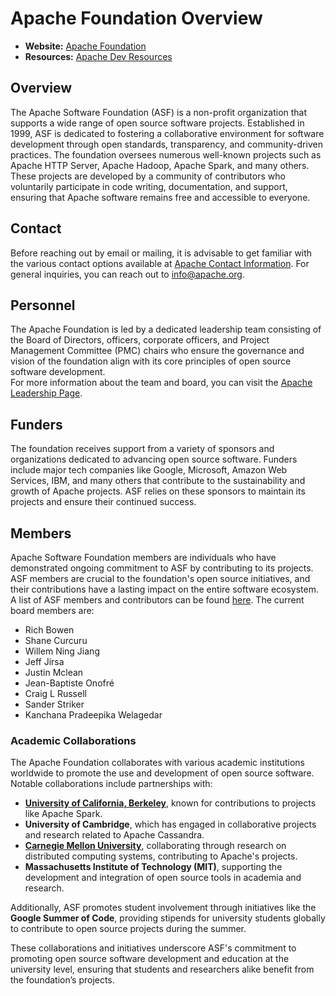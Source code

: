 # Apache Foundation Overview

- **Website:** [Apache Foundation](https://www.apache.org/foundation/)
- **Resources:** [Apache Dev Resources](https://www.apache.org/dev/)

## Overview

The Apache Software Foundation (ASF) is a non-profit organization that supports a wide range of open source software projects. Established in 1999, ASF is dedicated to fostering a collaborative environment for software development through open standards, transparency, and community-driven practices. The foundation oversees numerous well-known projects such as Apache HTTP Server, Apache Hadoop, Apache Spark, and many others. These projects are developed by a community of contributors who voluntarily participate in code writing, documentation, and support, ensuring that Apache software remains free and accessible to everyone.

## Contact

Before reaching out by email or mailing, it is advisable to get familiar with the various contact options available at [Apache Contact Information](https://www.apache.org/foundation/contact). For general inquiries, you can reach out to [info@apache.org](mailto:apache@apache.org).

## Personnel

The Apache Foundation is led by a dedicated leadership team consisting of the Board of Directors, officers, corporate officers, and Project Management Committee (PMC) chairs who ensure the governance and vision of the foundation align with its core principles of open source software development.  
For more information about the team and board, you can visit the [Apache Leadership Page](https://www.apache.org/foundation/leadership).

## Funders

The foundation receives support from a variety of sponsors and organizations dedicated to advancing open source software. Funders include major tech companies like Google, Microsoft, Amazon Web Services, IBM, and many others that contribute to the sustainability and growth of Apache projects. ASF relies on these sponsors to maintain its projects and ensure their continued success.

## Members

Apache Software Foundation members are individuals who have demonstrated ongoing commitment to ASF by contributing to its projects. ASF members are crucial to the foundation's open source initiatives, and their contributions have a lasting impact on the entire software ecosystem. A list of ASF members and contributors can be found [here](https://www.apache.org/foundation/members.html). The current board members are:

- Rich Bowen
- Shane Curcuru
- Willem Ning Jiang
- Jeff Jirsa
- Justin Mclean
- Jean-Baptiste Onofré
- Craig L Russell
- Sander Striker
- Kanchana Pradeepika Welagedar

### Academic Collaborations

The Apache Foundation collaborates with various academic institutions worldwide to promote the use and development of open source software. Notable collaborations include partnerships with:

- **[University of California, Berkeley](https://github.com/sustainers/academic-map/blob/main/universities/university-of-california-berkeley.md)**, known for contributions to projects like Apache Spark.
- **University of Cambridge**, which has engaged in collaborative projects and research related to Apache Cassandra.
- **[Carnegie Mellon University](https://github.com/sustainers/academic-map/blob/main/universities/carnegie-mellon-university.md)**, collaborating through research on distributed computing systems, contributing to Apache's projects.
- **Massachusetts Institute of Technology (MIT)**, supporting the development and integration of open source tools in academia and research.

Additionally, ASF promotes student involvement through initiatives like the **Google Summer of Code**, providing stipends for university students globally to contribute to open source projects during the summer.

These collaborations and initiatives underscore ASF's commitment to promoting open source software development and education at the university level, ensuring that students and researchers alike benefit from the foundation’s projects.
